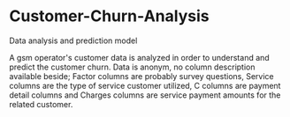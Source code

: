 # Customer-Churn-Analysis
Data analysis and prediction model

A gsm operator's customer data is analyzed in order to understand and predict the customer churn.
Data is anonym, no column description available beside; Factor columns are probably survey questions, Service columns are the type of service customer utilized, C columns are payment detail columns and Charges columns are service payment amounts for the related customer.
